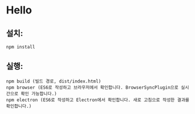 # Hello

 
 
## 설치:


    npm install
    
    

## 실행:


    npm build (빌드 경로, dist/index.html)
    npm browser (ES6로 작성하고 브라우저에서 확인합니다. BrowserSyncPlugin으로 실시간으로 확인 가능합니다.)
    npm electron (ES6로 작성하고 Electron에서 확인합니다. 새로 고침으로 작성한 결과를 확인합니다.)
    
     
